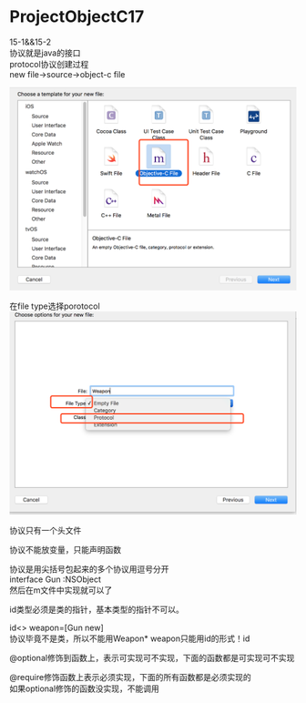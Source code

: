 # ProjectObjectC17
15-1&&15-2<br/>
协议就是java的接口<br/>
protocol协议创建过程<br/>
new file->source->object-c file  <br/>

![img](https://github.com/xuhuawei131/ProjectObjectC17/blob/master/raw/master/ScreenShots/protocol1.png)<br/>

在file type选择porotocol <br/>
![img](https://github.com/xuhuawei131/ProjectObjectC17/blob/master/raw/master/ScreenShots/protocol2.png)<br/>

协议只有一个头文件<br/>

协议不能放变量，只能声明函数<br/>

协议是用尖括号包起来的多个协议用逗号分开<br/>
interface Gun :NSObject<Weapon><br/>
然后在m文件中实现就可以了<br/>

id类型必须是类的指针，基本类型的指针不可以。<br/>

id<<Weapon>> weapon=[Gun new]<br/>
协议毕竟不是类，所以不能用Weapon* weapon只能用id的形式！id<Weapon>  <br/>

@optional修饰到函数上，表示可实现可不实现，下面的函数都是可实现可不实现<br/>

@require修饰函数上表示必须实现，下面的所有函数都是必须实现的<br/>
如果optional修饰的函数没实现，不能调用<br/>
